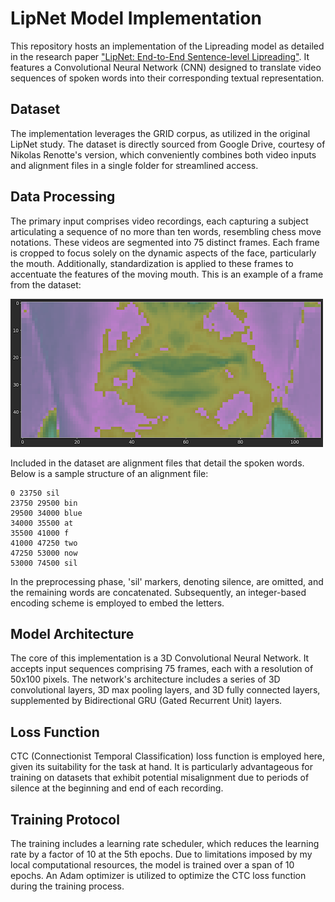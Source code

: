 # LipNet Model Implementation

This repository hosts an implementation of the Lipreading model as detailed in the research paper ["LipNet: End-to-End Sentence-level Lipreading"](https://arxiv.org/abs/1611.01599). 
It features a Convolutional Neural Network (CNN) designed to translate video sequences of spoken words into their corresponding textual representation.

## Dataset

The implementation leverages the GRID corpus, as utilized in the original LipNet study. 
The dataset is directly sourced from Google Drive, courtesy of Nikolas Renotte's version, which conveniently combines both video inputs and alignment files in a single folder for streamlined access.

## Data Processing

The primary input comprises video recordings, each capturing a subject articulating a sequence of no more than ten words, resembling chess move notations.
These videos are segmented into 75 distinct frames. Each frame is cropped to focus solely on the dynamic aspects of the face, particularly the mouth.
Additionally, standardization is applied to these frames to accentuate the features of the moving mouth.
This is an example of a frame from the dataset:

![img.png](img.png)

Included in the dataset are alignment files that detail the spoken words. Below is a sample structure of an alignment file:

```
0 23750 sil
23750 29500 bin
29500 34000 blue
34000 35500 at
35500 41000 f
41000 47250 two
47250 53000 now
53000 74500 sil
```


In the preprocessing phase, 'sil' markers, denoting silence, are omitted, and the remaining words are concatenated. Subsequently, an integer-based encoding scheme is employed to embed the letters.

## Model Architecture

The core of this implementation is a 3D Convolutional Neural Network. It accepts input sequences comprising 75 frames, each with a resolution of 50x100 pixels.
The network's architecture includes a series of 3D convolutional layers, 3D max pooling layers, and 3D fully connected layers, supplemented by Bidirectional GRU (Gated Recurrent Unit) layers. 

## Loss Function

CTC (Connectionist Temporal Classification) loss function is employed here, given its suitability for the task at hand. 
It is particularly advantageous for training on datasets that exhibit potential misalignment due to periods of silence at the beginning and end of each recording.

## Training Protocol

The training includes a learning rate scheduler, which reduces the learning rate by a factor of 10 at the 5th epochs. 
Due to limitations imposed by my local computational resources, the model is trained over a span of 10 epochs. 
An Adam optimizer is utilized to optimize the CTC loss function during the training process.
